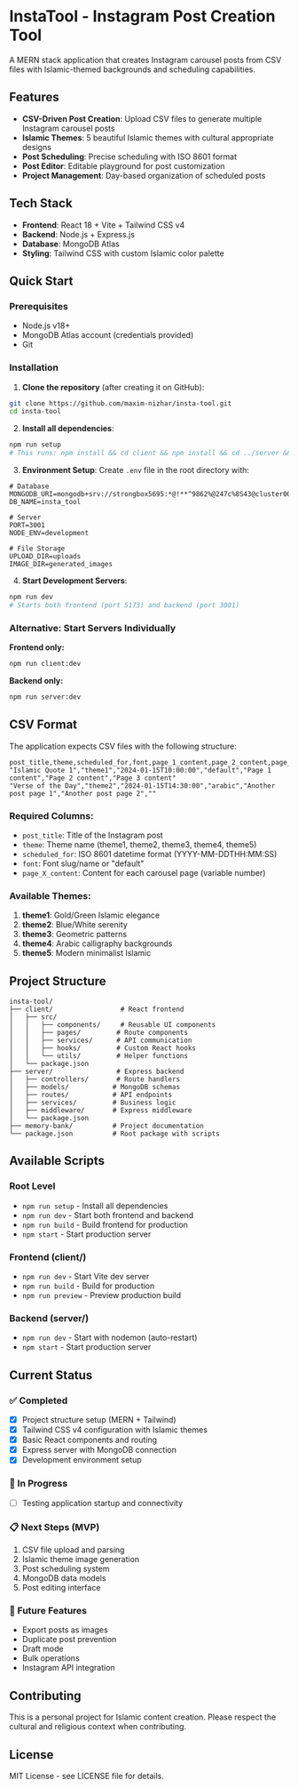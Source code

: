 # InstaTool - Instagram Post Creation Tool

A MERN stack application that creates Instagram carousel posts from CSV files with Islamic-themed backgrounds and scheduling capabilities.

## Features

- **CSV-Driven Post Creation**: Upload CSV files to generate multiple Instagram carousel posts
- **Islamic Themes**: 5 beautiful Islamic themes with cultural appropriate designs
- **Post Scheduling**: Precise scheduling with ISO 8601 format
- **Post Editor**: Editable playground for post customization
- **Project Management**: Day-based organization of scheduled posts

## Tech Stack

- **Frontend**: React 18 + Vite + Tailwind CSS v4
- **Backend**: Node.js + Express.js
- **Database**: MongoDB Atlas
- **Styling**: Tailwind CSS with custom Islamic color palette

## Quick Start

### Prerequisites
- Node.js v18+
- MongoDB Atlas account (credentials provided)
- Git

### Installation

1. **Clone the repository** (after creating it on GitHub):
```bash
git clone https://github.com/maxim-nizhar/insta-tool.git
cd insta-tool
```

2. **Install all dependencies**:
```bash
npm run setup
# This runs: npm install && cd client && npm install && cd ../server && npm install
```

3. **Environment Setup**:
Create `.env` file in the root directory with:
```env
# Database
MONGODB_URI=mongodb+srv://strongbox5695:*@!**^9862%@247c%8S43@cluster000.n00tsc0.mongodb.net/
DB_NAME=insta_tool

# Server
PORT=3001
NODE_ENV=development

# File Storage
UPLOAD_DIR=uploads
IMAGE_DIR=generated_images
```

4. **Start Development Servers**:
```bash
npm run dev
# Starts both frontend (port 5173) and backend (port 3001)
```

### Alternative: Start Servers Individually

**Frontend only:**
```bash
npm run client:dev
```

**Backend only:**
```bash
npm run server:dev
```

## CSV Format

The application expects CSV files with the following structure:

```csv
post_title,theme,scheduled_for,font,page_1_content,page_2_content,page_3_content
"Islamic Quote 1","theme1","2024-01-15T10:00:00","default","Page 1 content","Page 2 content","Page 3 content"
"Verse of the Day","theme2","2024-01-15T14:30:00","arabic","Another post page 1","Another post page 2",""
```

### Required Columns:
- `post_title`: Title of the Instagram post
- `theme`: Theme name (theme1, theme2, theme3, theme4, theme5)
- `scheduled_for`: ISO 8601 datetime format (YYYY-MM-DDTHH:MM:SS)
- `font`: Font slug/name or "default"
- `page_X_content`: Content for each carousel page (variable number)

### Available Themes:
1. **theme1**: Gold/Green Islamic elegance
2. **theme2**: Blue/White serenity  
3. **theme3**: Geometric patterns
4. **theme4**: Arabic calligraphy backgrounds
5. **theme5**: Modern minimalist Islamic

## Project Structure

```
insta-tool/
├── client/                 # React frontend
│   ├── src/
│   │   ├── components/     # Reusable UI components
│   │   ├── pages/         # Route components
│   │   ├── services/      # API communication
│   │   ├── hooks/         # Custom React hooks
│   │   └── utils/         # Helper functions
│   └── package.json
├── server/                # Express backend
│   ├── controllers/       # Route handlers
│   ├── models/           # MongoDB schemas
│   ├── routes/           # API endpoints
│   ├── services/         # Business logic
│   ├── middleware/       # Express middleware
│   └── package.json
├── memory-bank/          # Project documentation
└── package.json          # Root package with scripts
```

## Available Scripts

### Root Level
- `npm run setup` - Install all dependencies
- `npm run dev` - Start both frontend and backend
- `npm run build` - Build frontend for production
- `npm start` - Start production server

### Frontend (client/)
- `npm run dev` - Start Vite dev server
- `npm run build` - Build for production
- `npm run preview` - Preview production build

### Backend (server/)
- `npm run dev` - Start with nodemon (auto-restart)
- `npm start` - Start production server

## Current Status

### ✅ Completed
- [x] Project structure setup (MERN + Tailwind)
- [x] Tailwind CSS v4 configuration with Islamic themes
- [x] Basic React components and routing
- [x] Express server with MongoDB connection
- [x] Development environment setup

### 🔄 In Progress
- [ ] Testing application startup and connectivity

### 📋 Next Steps (MVP)
1. CSV file upload and parsing
2. Islamic theme image generation
3. Post scheduling system  
4. MongoDB data models
5. Post editing interface

### 🚀 Future Features
- Export posts as images
- Duplicate post prevention
- Draft mode
- Bulk operations
- Instagram API integration

## Contributing

This is a personal project for Islamic content creation. Please respect the cultural and religious context when contributing.

## License

MIT License - see LICENSE file for details.